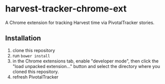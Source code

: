 harvest-tracker-chrome-ext
==========================

A Chrome extension for tracking Harvest time via PivotalTracker stories.

## Installation

1. clone this repository
2. run `bower install`
3. in the Chrome extensions tab, enable "developer mode", then click the
   "load unpacked extension..." button and select the directory where you
   cloned this repository.
4. refresh PivotalTracker
